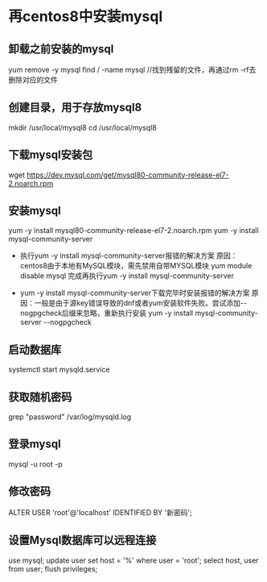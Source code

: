 # 再centos8中安装mysql

## 卸载之前安装的mysql
yum remove -y mysql
find / -name mysql //找到残留的文件，再通过rm -rf去删除对应的文件

## 创建目录，用于存放mysql8
mkdir /usr/local/mysql8
cd /usr/local/mysql8

## 下载mysql安装包
wget https://dev.mysql.com/get/mysql80-community-release-el7-2.noarch.rpm

## 安装mysql
yum -y install mysql80-community-release-el7-2.noarch.rpm
yum -y install mysql-community-server

* 执行yum -y install mysql-community-server报错的解决方案
原因：centos8由于本地有MySQL模块，需先禁用自带MYSQL模块
yum module disable mysql
完成再执行yum -y install mysql-community-server

* yum -y install mysql-community-server下载完毕时安装报错的解决方案
原因：一般是由于源key错误导致的dnf或者yum安装软件失败。尝试添加--nogpgcheck后缀来忽略，重新执行安装
yum -y install mysql-community-server --nogpgcheck

## 启动数据库
systemctl start  mysqld.service

## 获取随机密码
grep "password" /var/log/mysqld.log

## 登录mysql
mysql -u root -p

## 修改密码
ALTER USER 'root'@'localhost' IDENTIFIED BY '新密码';

## 设置Mysql数据库可以远程连接
use mysql;
update user set host = '%' where user = 'root';
select host, user from user;
flush privileges;
